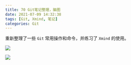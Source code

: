 ```yaml
---
title: 70 Git笔记整理，脑图
date: 2021-07-09 14:32:38
tags: [Git, Xmind, 笔记]
categories: Git
---
```


重新整理了一些 `Git` 常用操作和命令，并练习了 `Xmind` 的使用。

<!-- more -->

![](https://gitee.com/gainmore/imglib/raw/master/img/Git.png)

![](https://gitee.com/gainmore/imglib/raw/master/img/Git%E5%B7%A5%E5%85%B7%E4%BB%A3%E7%A0%81%E5%88%86%E6%94%AF%E7%AE%A1%E7%90%86%E5%92%8C%E4%B8%8A%E7%BA%BF%E5%8F%91%E5%B8%83%E6%B5%81%E7%A8%8B.png)

